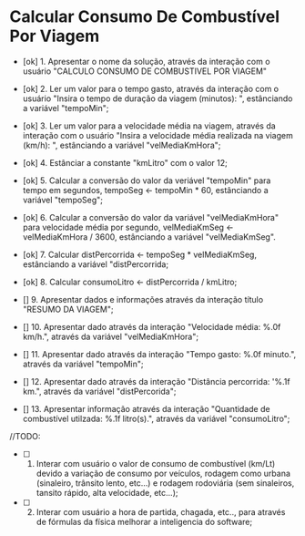 # Calcular Consumo De Combustível Por Viagem

- [ok] 1. Apresentar o nome da solução, através da interação com o usuário "CALCULO CONSUMO  DE COMBUSTIVEL POR VIAGEM"

- [ok] 2. Ler um valor para o tempo gasto, através da interação com o usuário "Insira o tempo de duração da viagem (minutos): ", estânciando a variável "tempoMin";

- [ok] 3. Ler um valor para a velocidade média na viagem, através da interação com o usuário "Insira a velocidade média realizada na viagem (km/h): ", estânciando a variável "velMediaKmHora";

- [ok] 4. Estânciar a constante "kmLitro" com o valor 12;

- [ok] 5. Calcular a conversão do valor da veriável "tempoMin" para tempo em segundos, tempoSeg <- tempoMin * 60, estânciando a variável "tempoSeg";

- [ok] 6. Calcular a conversão do valor da variável "velMediaKmHora" para velocidade média por segundo, velMediaKmSeg <- velMediaKmHora / 3600, estânciando a variável "velMediaKmSeg".

- [ok] 7. Calcular distPercorrida <- tempoSeg * velMediaKmSeg, estânciando a variável "distPercorrida;

- [ok] 8. Calcular consumoLitro <- distPercorrida / kmLitro;

- [] 9. Apresentar dados e informações através da interação título "RESUMO DA VIAGEM";

- [] 10. Apresentar dado através da interação "Velocidade média: %.0f km/h.", através da variável "velMediaKmHora";

- [] 11. Apresentar dado através da interação "Tempo gasto: %.0f minuto.", através da variável "tempoMin";

- [] 12. Apresentar dado através da interação "Distância percorrida: '%.1f km.", através da variável "distPercorida";

- [] 13. Apresentar informação através da interação "Quantidade de combustível utilzada: %.1f litro(s).", através da variável "consumoLitro";


//TODO:
 - [ ] 1. Interar com usuário o valor de consumo de combustível (km/Lt) devido a variação de consumo por veículos, rodagem como urbana (sinaleiro, trânsito lento, etc...) e rodagem rodoviária (sem sinaleiros, tansito rápido, alta velocidade, etc...);

 - [ ] 2. Interar com usuário a hora de partida, chagada, etc.., para através de fórmulas da física melhorar a inteligencia do software;